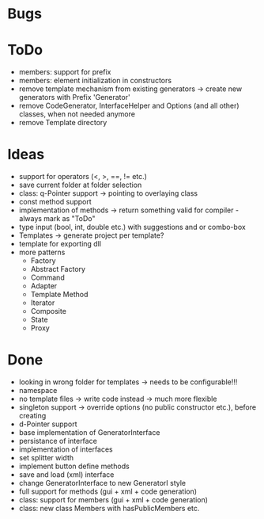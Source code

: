 ﻿# Bugs

# ToDo
* members: support for prefix
* members: element initialization in constructors
* remove template mechanism from existing generators -> create new generators with Prefix 'Generator'
* remove CodeGenerator, InterfaceHelper and Options (and all other) classes, when not needed anymore
* remove Template directory

# Ideas
* support for operators (<, >, ==, != etc.)
* save current folder at folder selection
* class: q-Pointer support -> pointing to overlaying class
* const method support
* implementation of  methods -> return something valid for compiler - always mark as "ToDo"
* type input (bool, int, double etc.) with suggestions and or combo-box
* Templates -> generate project per template?
* template for exporting dll
* more patterns
  * Factory
  * Abstract Factory
  * Command
  * Adapter
  * Template Method
  * Iterator
  * Composite
  * State
  * Proxy

# Done
* looking in wrong folder for templates -> needs to be configurable!!!
* namespace
* no template files -> write code instead -> much more flexible
* singleton support -> override options (no public constructor etc.), before creating
* d-Pointer support
* base implementation of GeneratorInterface
* persistance of interface
* implementation of interfaces
* set splitter width
* implement button define methods
* save and load (xml) interface
* change GeneratorInterface to new GeneratorI style
* full support for methods (gui + xml + code generation)
* class: support for members (gui + xml + code generation)
* class: new class Members with hasPublicMembers etc.
